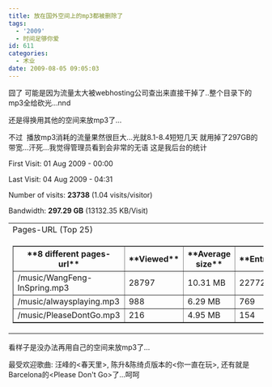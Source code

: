 ```yaml
---
title: 放在国外空间上的mp3都被删除了
tags:
  - '2009'
  - 时间足够你爱
id: 611
categories:
  - 术业
date: 2009-08-05 09:05:03
---
```


囧了 可能是因为流量太大被webhosting公司查出来直接干掉了..整个目录下的mp3全给砍光...nnd

还是得换用其他的空间来放mp3了...

不过&nbsp; 播放mp3消耗的流量果然很巨大...光就8.1-8.4短短几天 就用掉了297GB的带宽...汗死...我觉得管理员看到会非常的无语 这是我后台的统计

First Visit: <span>01 Aug 2009 - 00:00</span>

<span>Last Visit: </span><span>04 Aug 2009 - 04:31</span>

<span>Number of visits: </span><span>**23738** (1.04&nbsp;visits/visitor)</span>

Bandwidth: <span>**297.29 GB** (13132.35&nbsp;KB/Visit)</span>

<table class="aws_border" border="0" cellspacing="0" cellpadding="2" width="100%">
<tbody>
<tr>
<td class="aws_title" width="70%"><span>Pages-URL (Top 25)
</span></td>
<td class="aws_blank">&nbsp;</td>
</tr>
<tr>
<td colspan="2">
<table class="aws_data" border="1" cellspacing="0" cellpadding="2" width="100%">
<tbody>
<tr>
<th>**<span>8 different pages-url</span>**</th><th width="80">**<span>Viewed</span>**</th><th width="80">**<span>Average size</span>**</th><th width="80">**<span>Entry</span>**</th><th width="80">**<span>Exit</span>**</th>
</tr>
<tr>
<td class="aws"><span>/music/WangFeng-InSpring.mp3</span></td>
<td><span>28797</span></td>
<td><span>10.31 MB</span></td>
<td><span>22772</span></td>
<td><span>22775</span></td>
</tr>
<tr>
<td class="aws"><span>/music/alwaysplaying.mp3</span></td>
<td><span>988</span></td>
<td><span>6.29 MB</span></td>
<td><span>769</span></td>
<td><span>770</span></td>
</tr>
<tr>
<td class="aws"><span>/music/PleaseDontGo.mp3</span></td>
<td><span>216</span></td>
<td><span>4.95 MB</span></td>
<td><span>154</span></td>
<td><span>150</span></td>
</tr>
</tbody>
</table>
</td>
</tr>
</tbody>
</table>

看样子是没办法再用自己的空间来放mp3了... 

最受欢迎歌曲: 汪峰的&lt;春天里&gt;, 陈升&amp;陈绮贞版本的&lt;你一直在玩&gt;, 还有就是Barcelona的&lt;Please Don't Go&gt;了...呵呵